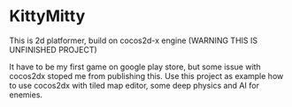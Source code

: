 # KittyMitty
This is 2d platformer, build on cocos2d-x engine
(WARNING THIS IS UNFINISHED PROJECT)

It have to be my first game on google play store, but some issue with cocos2dx stoped me from publishing this. 
Use this project as example how to use cocos2dx with tiled map editor, some deep physics and AI for enemies.
